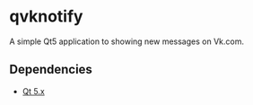 # qvknotify
A simple Qt5 application to showing new messages on Vk.com.
## Dependencies
* [Qt 5.x](http://qt-project.org/)
